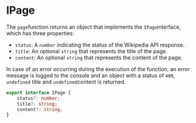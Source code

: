# IPage
The ```page```function returns an object that implements the ```IPage```interface, which has three properties:

- ```status```: A ```number``` indicating the status of the Wikipedia API response.
- ```title```: An optional ```string``` that represents the title of the page.
- ```content```: An optional ```string``` that represents the content of the page.

In case of an error occurring during the execution of the function, an error message is logged to the console and an object with a status of ```400```, ```undefined``` title and ```undefined```content is returned.

```typescript
export interface IPage {
	status?: number;
	title?: string;
	content?: string;
}
```
